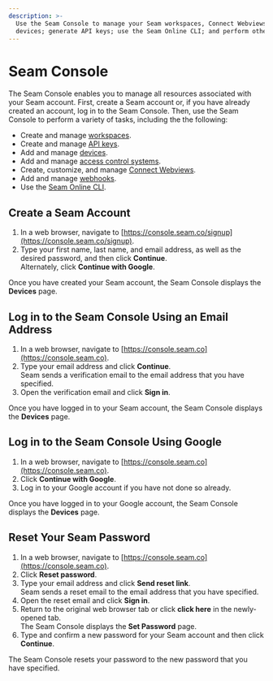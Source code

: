 ```yaml
---
description: >-
  Use the Seam Console to manage your Seam workspaces, Connect Webviews, and
  devices; generate API keys; use the Seam Online CLI; and perform other tasks.
---
```


# Seam Console

The Seam Console enables you to manage all resources associated with your Seam account. First, create a Seam account or, if you have already created an account, log in to the Seam Console. Then, use the Seam Console to perform a variety of tasks, including the the following:

* Create and manage [workspaces](../workspaces/).
* Create and manage [API keys](../authentication/api-keys.md).
* Add and manage [devices](../devices/).
* Add and manage [access control systems](../../products/access-systems/).
* Create, customize, and manage [Connect Webviews](../connect-webviews/).
* Add and manage [webhooks](../webhooks.md).
* Use the [Seam Online CLI](seam-online-cli.md).

## Create a Seam Account

1. In a web browser, navigate to [https://console.seam.co/signup](https://console.seam.co/signup).
2. Type your first name, last name, and email address, as well as the desired password, and then click **Continue**.\
   Alternately, click **Continue with Google**.

Once you have created your Seam account, the Seam Console displays the **Devices** page.

## Log in to the Seam Console Using an Email Address

1. In a web browser, navigate to [https://console.seam.co](https://console.seam.co).
2. Type your email address and click **Continue**.\
   Seam sends a verification email to the email address that you have specified.
3. Open the verification email and click **Sign in**.

Once you have logged in to your Seam account, the Seam Console displays the **Devices** page.

## Log in to the Seam Console Using Google

1. In a web browser, navigate to [https://console.seam.co](https://console.seam.co).
2. Click **Continue with Google**.
3. Log in to your Google account if you have not done so already.

Once you have logged in to your Google account, the Seam Console displays the **Devices** page.

## Reset Your Seam Password

1. In a web browser, navigate to [https://console.seam.co](https://console.seam.co).
2. Click **Reset password**.
3. Type your email address and click **Send reset link**.\
   Seam sends a reset email to the email address that you have specified.
4. Open the reset email and click **Sign in**.
5. Return to the original web browser tab or click **click here** in the newly-opened tab.\
   The Seam Console displays the **Set Password** page.
6. Type and confirm a new password for your Seam account and then click **Continue**.

The Seam Console resets your password to the new password that you have specified.

